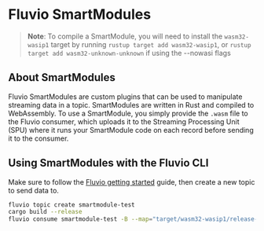 # Fluvio SmartModules

> **Note**: To compile a SmartModule, you will need to install the `wasm32-wasip1`
> target by running `rustup target add wasm32-wasip1`, or `rustup target add wasm32-unknown-unknown` if using the --nowasi flags

## About SmartModules

Fluvio SmartModules are custom plugins that can be used to manipulate
streaming data in a topic. SmartModules are written in Rust and compiled
to WebAssembly. To use a SmartModule, you simply provide the `.wasm` file
to the Fluvio consumer, which uploads it to the Streaming Processing Unit
(SPU) where it runs your SmartModule code on each record before sending
it to the consumer.

## Using SmartModules with the Fluvio CLI

Make sure to follow the [Fluvio getting started] guide, then create a new
topic to send data to.

[Fluvio getting started]: https://www.fluvio.io/docs/fluvio/quickstart

```bash
fluvio topic create smartmodule-test
cargo build --release
fluvio consume smartmodule-test -B --map="target/wasm32-wasip1/release-lto/assign-record-key"
```
